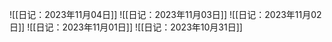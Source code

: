 
![[日记：2023年11月04日]]
![[日记：2023年11月03日]]
![[日记：2023年11月02日]]
![[日记：2023年11月01日]]
![[日记：2023年10月31日]]
